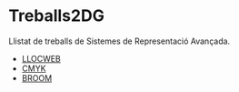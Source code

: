 # Treballs2DG
Llistat de treballs de Sistemes de Representació Avançada.

* [LLOCWEB](https://joseprm.github.io/LLOCWEB/)
* [CMYK]()
* [BROOM]()
